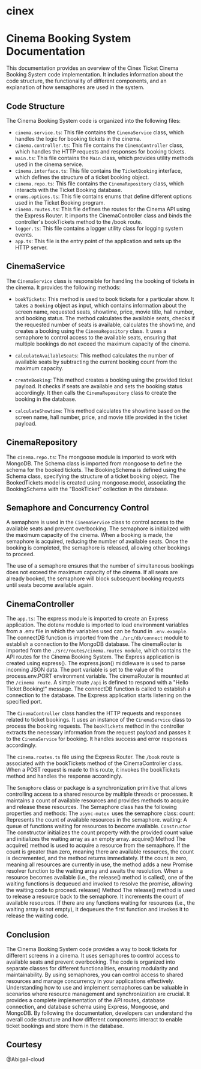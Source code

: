 # cinex
# Cinema Booking System Documentation

This documentation provides an overview of the Cinex Ticket Cinema Booking System code implementation. It includes information about the code structure, the functionality of different components, and an explanation of how semaphores are used in the system.

## Code Structure

The Cinema Booking System code is organized into the following files:

- `cinema.service.ts`: This file contains the `CinemaService` class, which handles the logic for booking tickets in the cinema.
- `cinema.controller.ts`: This file contains the `CinemaController` class, which handles the HTTP requests and responses for booking tickets.
- `main.ts`: This file contains the `Main` class, which provides utility methods used in the cinema service.
- `cinema.interface.ts`: This file contains the `TicketBooking` interface, which defines the structure of a ticket booking object.
- `cinema.repo.ts`: This file contains the `CinemaRepository` class, which interacts with the Ticket Booking database.
- `enums.options.ts`: This file contains enums that define different options used in the Ticket Booking program.
- `cinema.routes.ts`: This file defines the routes for the Cinema API using the Express Router. It imports the CinemaController class and binds the controller's bookTickets method to the /book route.
- `logger.ts`: This file contains a logger utility class for logging system events.
- `app.ts`: This file is the entry point of the application and sets up the HTTP server.

## CinemaService

The `CinemaService` class is responsible for handling the booking of tickets in the cinema. It provides the following methods:

- `bookTickets`: This method is used to book tickets for a particular show. It takes a `Booking` object as input, which contains information about the screen name, requested seats, showtime, price, movie title, hall number, and booking status. The method calculates the available seats, checks if the requested number of seats is available, calculates the showtime, and creates a booking using the `CinemaRepository` class. It uses a semaphore to control access to the available seats, ensuring that multiple bookings do not exceed the maximum capacity of the cinema.

- `calculateAvailableSeats`: This method calculates the number of available seats by subtracting the current booking count from the maximum capacity.

- `createBooking`: This method creates a booking using the provided ticket payload. It checks if seats are available and sets the booking status accordingly. It then calls the `CinemaRepository` class to create the booking in the database.

- `calculateShowtime`: This method calculates the showtime based on the screen name, hall number, price, and movie title provided in the ticket payload.
## CinemaRepository

The `cinema.repo.ts`:
The mongoose module is imported to work with MongoDB.
The Schema class is imported from mongoose to define the schema for the booked tickets.
The BookingSchema is defined using the Schema class, specifying the structure of a ticket booking object.
The BookedTickets model is created using mongoose.model, associating the BookingSchema with the "BookTicket" collection in the database.

## Semaphore and Concurrency Control

A semaphore is used in the `CinemaService` class to control access to the available seats and prevent overbooking. The semaphore is initialized with the maximum capacity of the cinema. When a booking is made, the semaphore is acquired, reducing the number of available seats. Once the booking is completed, the semaphore is released, allowing other bookings to proceed.

The use of a semaphore ensures that the number of simultaneous bookings does not exceed the maximum capacity of the cinema. If all seats are already booked, the semaphore will block subsequent booking requests until seats become available again.

## CinemaController

The `app.ts`:
The express module is imported to create an Express application.
The dotenv module is imported to load environment variables from a .env file in which the variables used can be found in `.env.example`.
The connectDB function is imported from the `./src/db/connect` module to establish a connection to the MongoDB database.
The cinemaRouter is imported from the `./src/routes/cinema.routes module`, which contains the API routes for the Cinema Booking System.
The Express application is created using express().
The express.json() middleware is used to parse incoming JSON data.
The port variable is set to the value of the process.env.PORT environment variable.
The cinemaRouter is mounted at the `/cinema route`.
A simple route `/api` is defined to respond with a "Hello Ticket Booking!" message.
The connectDB function is called to establish a connection to the database.
The Express application starts listening on the specified port.

The `CinemaController` class handles the HTTP requests and responses related to ticket bookings. It uses an instance of the `CinemaService` class to process the booking requests. The `bookTickets` method in the controller extracts the necessary information from the request payload and passes it to the `CinemaService` for booking. It handles success and error responses accordingly.

The `cinema.routes.ts` file using the Express Router. The `/book` route is associated with the bookTickets method of the CinemaController class. When a POST request is made to this route, it invokes the bookTickets method and handles the response accordingly.


The `Semaphore` class or package is a synchronization primitive that allows controlling access to a shared resource by multiple threads or processes. It maintains a count of available resources and provides methods to acquire and release these resources.
The Semaphore class has the following properties and methods:
The `async-mutex `uses the semaphore class:
count: Represents the count of available resources in the semaphore.
waiting: A queue of functions waiting for resources to become available.
`Constructor`
The constructor initializes the count property with the provided count value and initializes the waiting array as an empty array.
acquire() Method
The acquire() method is used to acquire a resource from the semaphore.
If the count is greater than zero, meaning there are available resources, the count is decremented, and the method returns immediately.
If the count is zero, meaning all resources are currently in use, the method adds a new Promise resolver function to the waiting array and awaits the resolution.
When a resource becomes available (i.e., the release() method is called), one of the waiting functions is dequeued and invoked to resolve the promise, allowing the waiting code to proceed.
release() Method
The release() method is used to release a resource back to the semaphore.
It increments the count of available resources.
If there are any functions waiting for resources (i.e., the waiting array is not empty), it dequeues the first function and invokes it to release the waiting code.

## Conclusion

The Cinema Booking System code provides a way to book tickets for different screens in a cinema. It uses semaphores to control access to available seats and prevent overbooking. The code is organized into separate classes for different functionalities, ensuring modularity and maintainability. 
By using semaphores, you can control access to shared resources and manage concurrency in your applications effectively. Understanding how to use and implement semaphores can be valuable in scenarios where resource management and synchronization are crucial.
It provides a complete implementation of the API routes, database connection, and database schema using Express, Mongoose, and MongoDB. By following the documentation, developers can understand the overall code structure and how different components interact to enable ticket bookings and store them in the database.

## Courtesy 

@Abigail-cloud


